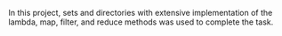 In this project, sets and directories with extensive implementation of the lambda, map, filter, and reduce methods was used to complete the task.
